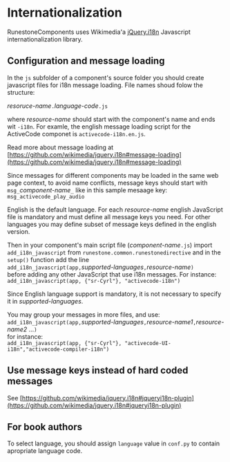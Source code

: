 Internationalization
====================

RunestoneComponents uses Wikimedia'a [jQuery.i18n](https://github.com/wikimedia/jquery.i18n) Javascript internationalization library.

Configuration and message loading
---------------------------------

In the `js` subfolder of a component's source folder you should create javascript files for i18n message loading. File names shoud folow the structure:

_resoruce-name_`.`_language-code_`.js`

where _resource-name_ should start with the component's name and ends wit `-i18n`. For examle, the english message loading script for the ActiveCode componet is `activecode-i18n.en.js`.
 
Read more about message loading at [https://github.com/wikimedia/jquery.i18n#message-loading](https://github.com/wikimedia/jquery.i18n#message-loading)

Since messages for different components may be loaded in the same web page context, to avoid name conflicts, message keys should start with `msg_`_component-name_`_` like in this sample mesaage key: `msg_activecode_play_audio`

English is the default language. For each _resource-name_ english JavaScript file is mandatory and must define all message keys you need. For other languages you may define subset of message keys defined in the english version.

Then in your component's main script file (_component-name_`.js`) import `add_i18n_javascript` from `runestone.common.runestonedirective` and in the `setup()` function add the line  
`add_i18n_javascript(app,`_supported-languages_`,`_resource-name_`)`  
before adding any other JavaScript that use i18n messages. For instance:  
`add_i18n_javascript(app, {"sr-Cyrl"}, "activecode-i18n")`

Since English language support is mandatory, it is not necessary to specify it in _supported-languages_.

You may group your messages in more files, and use:  
`add_i18n_javascript(app,`_supported-languages_`,`_resource-name1_`,`_resource-name2_ ...`)`  
for instance:  
`add_i18n_javascript(app, {"sr-Cyrl"}, "activecode-UI-i18n","activecode-compiler-i18n")`

Use message keys instead of hard coded messages
-----------------------------------------------

See [https://github.com/wikimedia/jquery.i18n#jqueryi18n-plugin](https://github.com/wikimedia/jquery.i18n#jqueryi18n-plugin)

For book authors
----------------

To select language, you should assign `language` value in `conf.py` to contain apropriate language code. 

